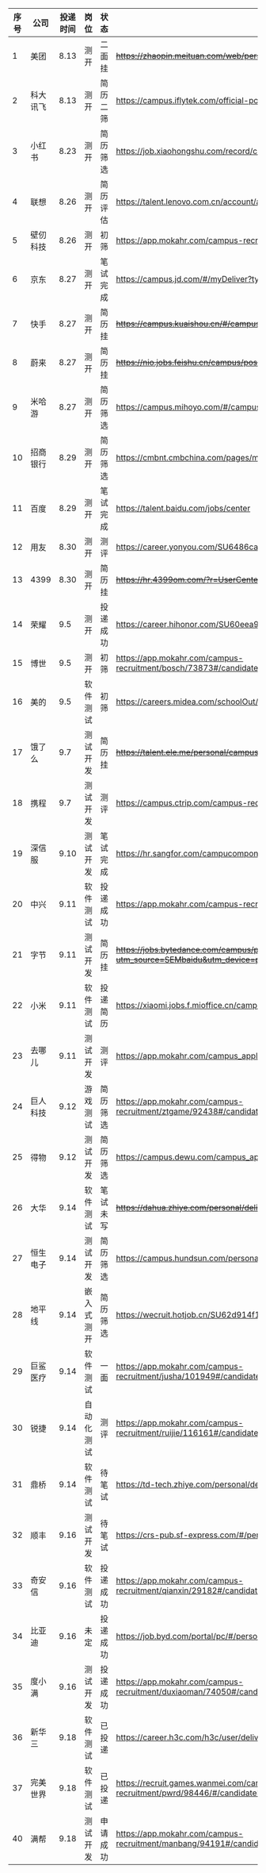 |序号|公司|投递时间|岗位|状态|链接|
|--|--|--|--|--|--|
|1|美团|8.13|测开|二面挂|~~https://zhaopin.meituan.com/web/personalCenter/deliveryRecord~~|
|2|科大讯飞|8.13|测开|简历二筛|https://campus.iflytek.com/official-pc/delivery|
|3|小红书|8.23|测开|简历筛选|https://job.xiaohongshu.com/record/campus|
|4|联想|8.26|测开|简历评估|https://talent.lenovo.com.cn/account/apply|
|5|壁仞科技|8.26|测开|初筛|https://app.mokahr.com/campus-recruitment/biren/44727#/candidateHome/applications|
|6|京东|8.27|测开|笔试完成|https://campus.jd.com/#/myDeliver?type=present|
|7|快手|8.27|测开|简历挂|~~https://campus.kuaishou.cn/#/campus/my-apply~~|
|8|蔚来|8.27|测开|简历挂|~~https://nio.jobs.feishu.cn/campus/position/application?spread=CDRBT29~~|
|9|米哈游|8.27|测开|简历筛选|https://campus.mihoyo.com/#/campus/applyRecord|
|10|招商银行|8.29|测开|简历筛选|https://cmbnt.cmbchina.com/pages/mycenter/default.html|
|11|百度|8.29|测开|笔试完成|https://talent.baidu.com/jobs/center|
|12|用友|8.30|测开|测评|https://career.yonyou.com/SU6486ca53bef57c16d35313ab/pb/account.html#/myDeliver|
|13|4399|8.30|测开|简历挂|~~https://hr.4399om.com/?r=UserCenter~~|
|14|荣耀|9.5|测开|投递成功|https://career.hihonor.com/SU60eea919bef57c1023f6fe78/pb/account.html#/myDeliver|
|15|博世|9.5|测开|初筛|https://app.mokahr.com/campus-recruitment/bosch/73873#/candidateHome/applications|
|16|美的|9.5|软件测试|初筛|https://careers.midea.com/schoolOut/apply|
|17|饿了么|9.7|测试开发|简历挂|~~https://talent.ele.me/personal/campus-application?lang=zh~~|
|18|携程|9.7|测试开发|测评|https://campus.ctrip.com/campus-recruitment/trip/37757/#/candidateHome/applications|
|19|深信服|9.10|测试开发|笔试完成|https://hr.sangfor.com/campucompon/personalCenter|
|20|中兴|9.11|软件测试|投递成功|https://app.mokahr.com/campus-recruitment/zte/46903#/candidateHome/applications|
|21|字节|9.11|测试开发|简历挂|~~https://jobs.bytedance.com/campus/position/application?utm_source=SEMbaidu&utm_device=pc&utm_keyword=qz2023pc042~~|
|22|小米|9.11|软件测试|投递简历|https://xiaomi.jobs.f.mioffice.cn/campus/position/application?spread=J7NS6YR|
|23|去哪儿|9.11|测试开发|测评|https://app.mokahr.com/campus_apply/qunar/4207#/candidateHome/applications|
|24|巨人科技|9.12|游戏测试|简历筛选|https://app.mokahr.com/campus-recruitment/ztgame/92438#/candidateHome/applications|
|25|得物|9.12|测试开发|简历筛选|https://campus.dewu.com/campus_apply/thedu/37483/#/candidateHome/applications|
|26|大华|9.14|软件测试|笔试未写|~~https://dahua.zhiye.com/personal/deliveryRecord~~|
|27|恒生电子|9.14|测试开发|简历筛选|https://campus.hundsun.com/personal/deliveryRecord|
|28|地平线|9.14|嵌入式测开|简历筛选|https://wecruit.hotjob.cn/SU62d914f10dcad43c775ec125/pb/account.html#/myDeliver|
|29|巨鲨医疗|9.14|软件测试|一面|https://app.mokahr.com/campus-recruitment/jusha/101949#/candidateHome/applications|
|30|锐捷|9.14|自动化测试|测评|https://app.mokahr.com/campus-recruitment/ruijie/116161#/candidateHome/applications|
|31|鼎桥|9.14|软件测试|待笔试|https://td-tech.zhiye.com/personal/deliveryRecord|
|32|顺丰|9.16|测试开发|待笔试|https://crs-pub.sf-express.com/#/personalCenter?activeTab=2|
|33|奇安信|9.16|软件测试|投递成功|https://app.mokahr.com/campus-recruitment/qianxin/29182#/candidateHome/applications|
|34|比亚迪|9.16|未定|投递成功|https://job.byd.com/portal/pc/#/personalCenter/myApply|
|35|度小满|9.16|测试开发|投递成功|https://app.mokahr.com/campus-recruitment/duxiaoman/74050#/candidateHome/applications|
|36|新华三|9.18|软件测试|已投递|https://career.h3c.com/h3c/user/delivery|
|37|完美世界|9.18|软件测试|已投递|https://recruit.games.wanmei.com/campus-recruitment/pwrd/98446/#/candidateHome/applications|
|40|满帮|9.18|测试开发|申请成功|https://app.mokahr.com/campus-recruitment/manbang/94191#/candidateHome/applications|